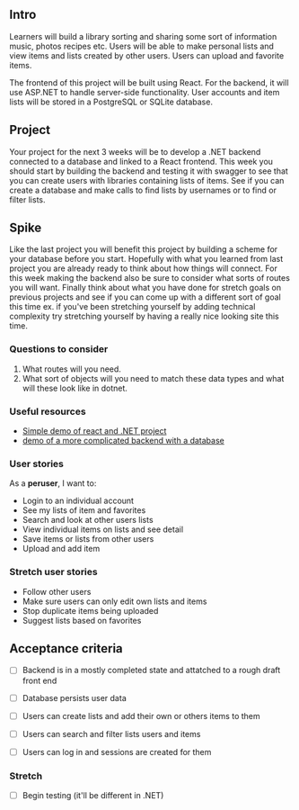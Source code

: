 ## Intro

Learners will build a library sorting and sharing some sort of information music, photos recipes etc. Users will be able to make personal lists and view items and lists created by other users. Users can upload and favorite items.

The frontend of this project will be built using React. For the backend, it will use ASP.NET to handle server-side functionality. User accounts and item lists will be stored in a PostgreSQL or SQLite database.

## Project

Your project for the next 3 weeks will be to develop a .NET backend connected to a database and linked to a React frontend. This week you should start by building the backend and testing it with swagger to see that you can create users with libraries containing lists of items. See if you can create a database and make calls to find lists by usernames or to find or filter lists.

## Spike

Like the last project you will benefit this project by building a scheme for your database before you start. Hopefully with what you learned from last project you are already ready to think about how things will connect. For this week making the backend also be sure to consider what sorts of routes you will want. Finally think about what you have done for stretch goals on previous projects and see if you can come up with a different sort of goal this time ex. if you've been stretching yourself by adding technical complexity try stretching yourself by having a really nice looking site this time.

### Questions to consider

1. What routes will you need.
2. What sort of objects will you need to match these data types and what will these look like in dotnet.


### Useful resources

- [Simple demo of react and .NET project](https://www.c-sharpcorner.com/article/a-react-front-end-with-a-net-web-api-back-end-application/)
- [demo of a more complicated backend with a database](https://www.c-sharpcorner.com/article/building-a-powerful-asp-net-core-web-api-with-postgresql/)


### User stories

As a **peruser**, I want to:

- Login to an individual account
- See my lists of item and favorites
- Search and look at other users lists
- View individual items on lists and see detail
- Save items or lists from other users
- Upload and add item

### Stretch user stories

- Follow other users
- Make sure users can only edit own lists and items
- Stop duplicate items being uploaded
- Suggest lists based on favorites

## Acceptance criteria

- [ ] Backend is in a mostly completed state and attatched to a rough draft front end
- [ ] Database persists user data
- [ ] Users can create lists and add their own or others items to them
- [ ] Users can search and filter lists users and items
- [ ] Users can log in and sessions are created for them


### Stretch
- [ ] Begin testing (it'll be different in .NET)